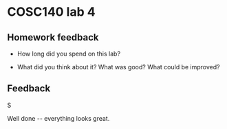 # COSC140 lab 4

## Homework feedback

 * How long did you spend on this lab?

 * What did you think about it?  What was good?  What could be improved?

## Feedback

S

Well done -- everything looks great.

